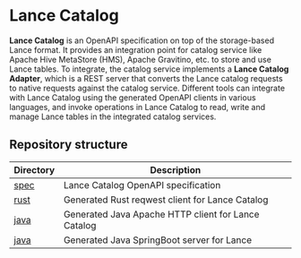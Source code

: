 # Lance Catalog

**Lance Catalog** is an OpenAPI specification on top of the storage-based Lance format.
It provides an integration point for catalog service like Apache Hive MetaStore (HMS), Apache Gravitino, etc. 
to store and use Lance tables. To integrate, the catalog service implements a **Lance Catalog Adapter**, 
which is a REST server that converts the Lance catalog requests to native requests against the catalog service.
Different tools can integrate with Lance Catalog using the generated OpenAPI clients in various languages,
and invoke operations in Lance Catalog to read, write and manage Lance tables in the integrated catalog services.

## Repository structure

| Directory                                      | Description                                         |
|------------------------------------------------|-----------------------------------------------------|
| [spec](./spec)                                 | Lance Catalog OpenAPI specification                 |
| [rust](./rust/lance-catalog-reqwest-client)    | Generated Rust reqwest client for Lance Catalog     |
| [java](./java/lance-catalog-apache-client)     | Generated Java Apache HTTP client for Lance Catalog |
| [java](./java/lance-catalog-springboot-server) | Generated Java SpringBoot server for Lance          |